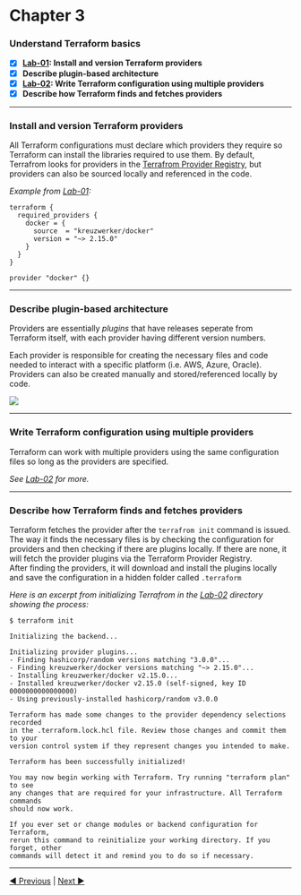 # Chapter 3
### **Understand Terraform basics**
- [X] **[Lab-01](./Lab-01/main.tf): Install and version Terraform providers**
- [X] **Describe plugin-based architecture**
- [x] **[Lab-02](./Lab-02/README.md): Write Terraform configuration using multiple providers**
- [x] **Describe how Terraform finds and fetches providers**

___
### **Install and version Terraform providers**
All Terraform configurations must declare which providers they require so Terraform can install the libraries required to use them. By default, Terrafrom looks for providers in the [Terrafrom Provider Registry](https://registry.terraform.io/browse/providers), but providers can also be sourced locally and referenced in the code.

_Example from [Lab-01](./Lab-01/main.tf):_  

```
terraform {
  required_providers {
    docker = {
      source  = "kreuzwerker/docker"
      version = "~> 2.15.0"
    }
  }
}

provider "docker" {}
```
___
### **Describe plugin-based architecture**
Providers are essentially _plugins_ that have releases seperate from Terraform itself, with each provider having different version numbers.

Each provider is responsible for creating the necessary files and code needed to interact with a specific platform (i.e. AWS, Azure, Oracle). Providers can also be created manually and stored/referenced locally by code.

![](https://miro.medium.com/max/700/1*xgbWYOsi43OTLAC0cAK0qg.png?fit=max&fm=webp&q=80&w=600)
___
### **Write Terraform configuration using multiple providers**
Terraform can work with multiple providers using the same configuration files so long as the providers are specified.

_See [Lab-02](./Lab-02/README.md) for more._

___
### **Describe how Terraform finds and fetches providers**
Terraform fetches the provider after the `terrafrom init` command is issued. The way it finds the necessary files is by checking the configuration for providers and then checking if there are plugins locally. If there are none, it will fetch the provider plugins via the Terraform Provider Registry.  
After finding the providers, it will download and install the plugins locally and save the configuration in a hidden folder called `.terraform` 

_Here is an excerpt from initializing Terrafrom in the [Lab-02](./Lab-02/) directory showing the process:_  

```
$ terraform init

Initializing the backend...

Initializing provider plugins...
- Finding hashicorp/random versions matching "3.0.0"...
- Finding kreuzwerker/docker versions matching "~> 2.15.0"...
- Installing kreuzwerker/docker v2.15.0...
- Installed kreuzwerker/docker v2.15.0 (self-signed, key ID 0000000000000000)
- Using previously-installed hashicorp/random v3.0.0

Terraform has made some changes to the provider dependency selections recorded
in the .terraform.lock.hcl file. Review those changes and commit them to your
version control system if they represent changes you intended to make.

Terraform has been successfully initialized!

You may now begin working with Terraform. Try running "terraform plan" to see
any changes that are required for your infrastructure. All Terraform commands
should now work.

If you ever set or change modules or backend configuration for Terraform,
rerun this command to reinitialize your working directory. If you forget, other
commands will detect it and remind you to do so if necessary.
```
___

[ ◀︎ Previous](/Chapter%202/) | [Next ▶︎ ](/Chapter%204/)
